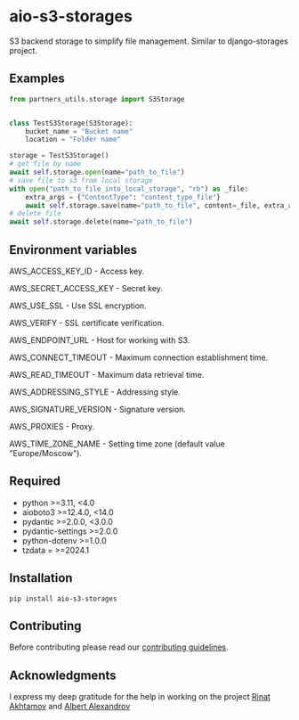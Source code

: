 # aio-s3-storages

S3 backend storage to simplify file management.
Similar to django-storages project.

## Examples

```python
from partners_utils.storage import S3Storage


class TestS3Storage(S3Storage):
    bucket_name = "Bucket name"
    location = "Folder name"

storage = TestS3Storage()
# get file by name
await self.storage.open(name="path_to_file")
# save file to s3 from local storage
with open("path_to_file_into_local_storage", "rb") as _file:
    extra_args = {"ContentType": "content_type_file"}
    await self.storage.save(name="path_to_file", content=_file, extra_args=extra_args)
# delete file
await self.storage.delete(name="path_to_file")
```

## Environment variables

AWS_ACCESS_KEY_ID - Access key.

AWS_SECRET_ACCESS_KEY - Secret key.

AWS_USE_SSL - Use SSL encryption.

AWS_VERIFY - SSL certificate verification.

AWS_ENDPOINT_URL - Host for working with S3.

AWS_CONNECT_TIMEOUT - Maximum connection establishment time.

AWS_READ_TIMEOUT - Maximum data retrieval time.

AWS_ADDRESSING_STYLE - Addressing style.

AWS_SIGNATURE_VERSION - Signature version.

AWS_PROXIES - Proxy.

AWS_TIME_ZONE_NAME - Setting time zone (default value "Europe/Moscow").

## Required

- python >=3.11, <4.0
- aioboto3 >=12.4.0, <14.0
- pydantic >=2.0.0, <3.0.0
- pydantic-settings >=2.0.0
- python-dotenv >=1.0.0
- tzdata = >=2024.1

## Installation

```pip install aio-s3-storages```

## Contributing

Before contributing please read our [contributing guidelines](CONTRIBUTING.md).

## Acknowledgments

I express my deep gratitude for the help in working on the project [Rinat Akhtamov](https://github.com/rinaatt) and [Albert Alexandrov](https://github.com/albertalexandrov)
